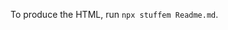 <!--
SPDX-FileCopyrightText: 2021 Andre 'Staltz' Medeiros

SPDX-License-Identifier: CC-BY-4.0
SPDX-License-Identifier: CC0-1.0
-->

To produce the HTML, run `npx stuffem Readme.md`.

